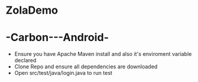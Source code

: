 # ZolaDemo 
# -Carbon---Android-
- Ensure you have Apache Maven install and also it's enviroment variable declared
- Clone Repo and ensure all dependencies are downloaded
- Open src/test/java/login.java to run test
